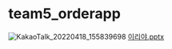 # team5_orderapp
![KakaoTalk_20220418_155839698](https://user-images.githubusercontent.com/100548156/163768983-53a0ec47-e2c4-4334-b312-eebd6f5726ec.jpg)
[이리야.pptx](https://github.com/park0402/team5_orderapp/files/8568776/default.pptx)
